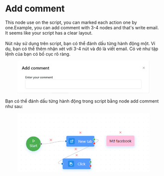 # Add comment

This node use on the script, you can marked each action one by one.Example, you can add comment with 3-4 nodes and that's write email. It seems like your script has a clear layout.\
\
Nút này sử dụng trên script, bạn có thể đánh dấu từng hành động một. Ví dụ, bạn có thể thêm nhận xét với 3-4 nút và đó là viết email. Có vẻ như tập lệnh của bạn có bố cục rõ ràng.

<figure><img src="../../../../.gitbook/assets/image (8) (1) (1) (1) (1) (1) (1) (1) (1).png" alt=""><figcaption></figcaption></figure>

Bạn có thể đánh dấu từng hành động trong script bằng node add comment như sau:

<figure><img src="../../../../.gitbook/assets/image (4) (1) (1) (1) (1) (1) (1) (1) (1) (1) (1) (1) (1).png" alt=""><figcaption></figcaption></figure>
